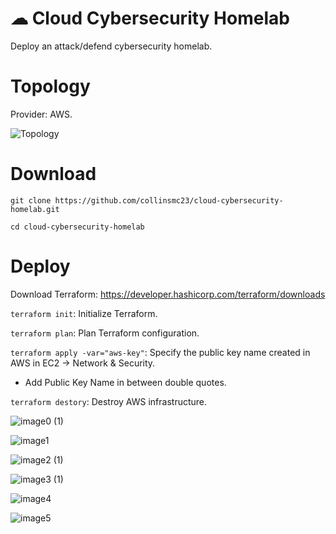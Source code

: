 # ☁ Cloud Cybersecurity Homelab
Deploy an attack/defend cybersecurity homelab.

# Topology 
Provider: AWS.

![Topology](https://github.com/collinsmc23/cloud-cybersecurity-homelab/blob/main/images/Cloud-hosted%20Cybersecurity%20Homelab.png)


# Download 
`git clone https://github.com/collinsmc23/cloud-cybersecurity-homelab.git`

`cd cloud-cybersecurity-homelab`

# Deploy 

Download Terraform: https://developer.hashicorp.com/terraform/downloads 

`terraform init`: Initialize Terraform.

`terraform plan`: Plan Terraform configuration.

`terraform apply -var="aws-key"`: Specify the public key name created in AWS in EC2 -> Network & Security.
- Add Public Key Name in between double quotes.

`terraform destory`: Destroy AWS infrastructure.





![image0 (1)](https://github.com/JWarner13/Cloud-Security-Home-Lab/assets/101021441/b1f2a69a-54e7-4d1b-b30b-10084cf00726)


![image1](https://github.com/JWarner13/Cloud-Security-Home-Lab/assets/101021441/51006c9c-2e45-4eb5-b016-5c40603d0aa9)


![image2 (1)](https://github.com/JWarner13/Cloud-Security-Home-Lab/assets/101021441/f39359e5-8b1a-42e0-87cf-5935c706313f)


![image3 (1)](https://github.com/JWarner13/Cloud-Security-Home-Lab/assets/101021441/82d1a3aa-665d-4642-bca3-4f4768954e4b)


![image4](https://github.com/JWarner13/Cloud-Security-Home-Lab/assets/101021441/d4d288d1-4a44-4d62-8845-142900b3683a)


![image5](https://github.com/JWarner13/Cloud-Security-Home-Lab/assets/101021441/792e5379-718b-4eed-ba85-04445fefb647)


